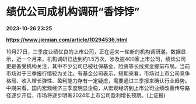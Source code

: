 # 绩优公司成机构调研“香饽饽”

**2023-10-26 23:25**

**https://www.jiemian.com/article/10294536.html**

10月27日，三季度业绩优良的上市公司，正在迎来一轮新的机构调研潮。数据显示，近一个月来，机构调研已达到约1.5万次，涉及逾400家上市公司，绩优公司更是备受机构关注，其中不少公司已被社保基金、险资等长线资金提前布局。当前市场对于三季报行情较为关注。有基金公司表示，短期来看，市场对上市公司竞争格局、收入增长弹性、盈利能力存有一定疑虑，需要通过三季报来确认行业趋势。中期来看，国内宏观经济三季度明显企稳，从宏观经济到上市公司业绩改善传导路径逐步开启，市场将逐步明晰2024年上市公司盈利增长预期。(上证报)